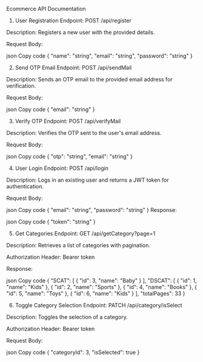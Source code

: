 Ecommerce API Documentation

1. User Registration
Endpoint: POST /api/register

Description: Registers a new user with the provided details.

Request Body:

json
Copy code
{
    "name": "string",
    "email": "string",
    "password": "string"
}

2. Send OTP Email
Endpoint: POST /api/sendMail

Description: Sends an OTP email to the provided email address for verification.

Request Body:

json
Copy code
{
    "email": "string"
}


3. Verify OTP
Endpoint: POST /api/verifyMail

Description: Verifies the OTP sent to the user's email address.

Request Body:

json
Copy code
{
    "otp": "string",
    "email": "string"
}

4. User Login
Endpoint: POST /api/login

Description: Logs in an existing user and returns a JWT token for authentication.

Request Body:

json
Copy code
{
    "email": "string",
    "password": "string"
}
Response:

json
Copy code
{
    "token": "string"
}

5. Get Categories
Endpoint: GET /api/getCategory?page=1

Description: Retrieves a list of categories with pagination.

Authorization Header: Bearer token

Response:

json
Copy code
{
    "SCAT": [
        {
            "id": 3,
            "name": "Baby"
        }
    ],
    "DSCAT": [
        {
            "id": 1,
            "name": "Kids"
        },
        {
            "id": 2,
            "name": "Sports"
        },
        {
            "id": 4,
            "name": "Books"
        },
        {
            "id": 5,
            "name": "Toys"
        },
        {
            "id": 6,
            "name": "Kids"
        }
    ],
    "totalPages": 33
}

6. Toggle Category Selection
Endpoint: PATCH /api/category/isSelect

Description: Toggles the selection of a category.

Authorization Header: Bearer token

Request Body:

json
Copy code
{
    "categoryId": 3,
    "isSelected": true
}
